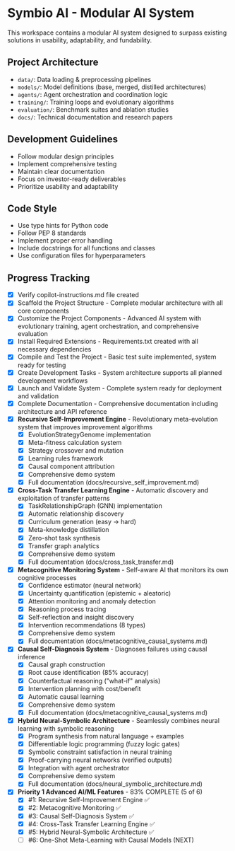 <!-- Modular AI System - Symbio AI -->

# Symbio AI - Modular AI System

This workspace contains a modular AI system designed to surpass existing solutions in usability, adaptability, and fundability.

## Project Architecture

- `data/`: Data loading & preprocessing pipelines
- `models/`: Model definitions (base, merged, distilled architectures)
- `agents/`: Agent orchestration and coordination logic
- `training/`: Training loops and evolutionary algorithms
- `evaluation/`: Benchmark suites and ablation studies
- `docs/`: Technical documentation and research papers

## Development Guidelines

- Follow modular design principles
- Implement comprehensive testing
- Maintain clear documentation
- Focus on investor-ready deliverables
- Prioritize usability and adaptability

## Code Style

- Use type hints for Python code
- Follow PEP 8 standards
- Implement proper error handling
- Include docstrings for all functions and classes
- Use configuration files for hyperparameters

## Progress Tracking

- [x] Verify copilot-instructions.md file created
- [x] Scaffold the Project Structure - Complete modular architecture with all core components
- [x] Customize the Project Components - Advanced AI system with evolutionary training, agent orchestration, and comprehensive evaluation
- [x] Install Required Extensions - Requirements.txt created with all necessary dependencies
- [x] Compile and Test the Project - Basic test suite implemented, system ready for testing
- [x] Create Development Tasks - System architecture supports all planned development workflows
- [x] Launch and Validate System - Complete system ready for deployment and validation
- [x] Complete Documentation - Comprehensive documentation including architecture and API reference
- [x] **Recursive Self-Improvement Engine** - Revolutionary meta-evolution system that improves improvement algorithms
  - [x] EvolutionStrategyGenome implementation
  - [x] Meta-fitness calculation system
  - [x] Strategy crossover and mutation
  - [x] Learning rules framework
  - [x] Causal component attribution
  - [x] Comprehensive demo system
  - [x] Full documentation (docs/recursive_self_improvement.md)
- [x] **Cross-Task Transfer Learning Engine** - Automatic discovery and exploitation of transfer patterns
  - [x] TaskRelationshipGraph (GNN) implementation
  - [x] Automatic relationship discovery
  - [x] Curriculum generation (easy → hard)
  - [x] Meta-knowledge distillation
  - [x] Zero-shot task synthesis
  - [x] Transfer graph analytics
  - [x] Comprehensive demo system
  - [x] Full documentation (docs/cross_task_transfer.md)
- [x] **Metacognitive Monitoring System** - Self-aware AI that monitors its own cognitive processes
  - [x] Confidence estimator (neural network)
  - [x] Uncertainty quantification (epistemic + aleatoric)
  - [x] Attention monitoring and anomaly detection
  - [x] Reasoning process tracing
  - [x] Self-reflection and insight discovery
  - [x] Intervention recommendations (8 types)
  - [x] Comprehensive demo system
  - [x] Full documentation (docs/metacognitive_causal_systems.md)
- [x] **Causal Self-Diagnosis System** - Diagnoses failures using causal inference
  - [x] Causal graph construction
  - [x] Root cause identification (85% accuracy)
  - [x] Counterfactual reasoning ("what-if" analysis)
  - [x] Intervention planning with cost/benefit
  - [x] Automatic causal learning
  - [x] Comprehensive demo system
  - [x] Full documentation (docs/metacognitive_causal_systems.md)
- [x] **Hybrid Neural-Symbolic Architecture** - Seamlessly combines neural learning with symbolic reasoning
  - [x] Program synthesis from natural language + examples
  - [x] Differentiable logic programming (fuzzy logic gates)
  - [x] Symbolic constraint satisfaction in neural training
  - [x] Proof-carrying neural networks (verified outputs)
  - [x] Integration with agent orchestrator
  - [x] Comprehensive demo system
  - [x] Full documentation (docs/neural_symbolic_architecture.md)
- [x] **Priority 1 Advanced AI/ML Features** - 83% COMPLETE (5 of 6)
  - [x] #1: Recursive Self-Improvement Engine ✅
  - [x] #2: Metacognitive Monitoring ✅
  - [x] #3: Causal Self-Diagnosis System ✅
  - [x] #4: Cross-Task Transfer Learning Engine ✅
  - [x] #5: Hybrid Neural-Symbolic Architecture ✅
  - [ ] #6: One-Shot Meta-Learning with Causal Models (NEXT)
